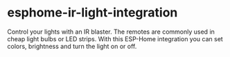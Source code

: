 # esphome-ir-light-integration
Control your lights with an IR blaster. The remotes are commonly used in cheap light bulbs or LED strips. With this ESP-Home integration you can set colors, brightness and turn the light on or off.
